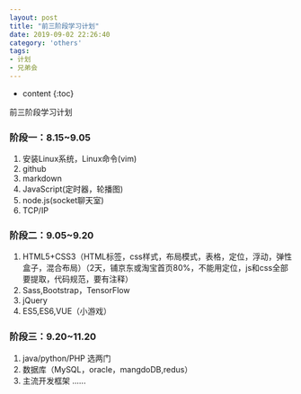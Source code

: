 ```yaml
---
layout: post
title: "前三阶段学习计划"
date: 2019-09-02 22:26:40
category: 'others'
tags:
- 计划
- 兄弟会
---
```

* content
{:toc}

前三阶段学习计划
















### 阶段一：8.15~9.05
1. 安装Linux系统，Linux命令(vim)
2. github
3. markdown
4. JavaScript(定时器，轮播图)
5. node.js(socket聊天室)
6. TCP/IP

### 阶段二：9.05~9.20
1. HTML5+CSS3（HTML标签，css样式，布局模式，表格，定位，浮动，弹性盒子，混合布局）（2天，铺京东或淘宝首页80%，不能用定位，js和css全部要提取，代码规范，要有注释）
2. Sass,Bootstrap，TensorFlow
3. jQuery
4. ES5,ES6,VUE（小游戏）

### 阶段三：9.20~11.20
1. java/python/PHP 选两门
2. 数据库（MySQL，oracle，mangdoDB,redus）
3. 主流开发框架
......


